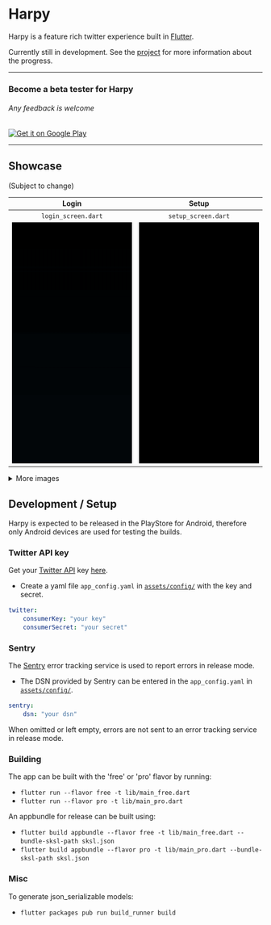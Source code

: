 # Harpy

Harpy is a feature rich twitter experience built in
[Flutter](https://flutter.dev/).

Currently still in development. See the
[project](https://github.com/robertodoering/harpy/projects/1) for more
information about the progress.

---

### Become a beta tester for Harpy
###### Any feedback is welcome

[<img alt='Get it on Google Play'
src='https://play.google.com/intl/en_us/badges/static/images/badges/en_badge_web_generic.png'
width="200"/>](https://play.google.com/apps/testing/com.robertodoering.harpy.free)
</p>

---

## Showcase

(Subject to change)

| Login | Setup |
| :---: | :---: |
| `login_screen.dart` | `setup_screen.dart` |
| ![Login screen](media/login_screen.gif) | ![Setup screen](media/setup_screen.gif) |

<details>
  <summary>More images</summary>
  
  | Home | User profile | Theme selection |
  | :---: | :---: | :---: |
  | ![Home screen](media/home_screen.png) | ![User profile](media/user_profile.png) | ![Theme selection](media/theme_selection.png) |
</details>

## Development / Setup

Harpy is expected to be released in the PlayStore for Android, therefore only
Android devices are used for testing the builds.

### Twitter API key

Get your [Twitter API](https://developer.twitter.com/en/docs) key
[here](https://developer.twitter.com/en/apply-for-access).

- Create a yaml file `app_config.yaml` in [`assets/config/`](assets/config) with
  the key and secret.

```yaml
twitter:
    consumerKey: "your key"
    consumerSecret: "your secret"
```

### Sentry

The [Sentry](https://sentry.io) error tracking service is used to report errors
in release mode.

- The DSN provided by Sentry can be entered in the `app_config.yaml` in
  [`assets/config/`](assets/config).

```yaml
sentry:
    dsn: "your dsn"
```

When omitted or left empty, errors are not sent to an error tracking service in
release mode.

### Building

The app can be built with the 'free' or 'pro' flavor by running:

- `flutter run --flavor free -t lib/main_free.dart`
- `flutter run --flavor pro -t lib/main_pro.dart`

An appbundle for release can be built using:

- `flutter build appbundle --flavor free -t lib/main_free.dart --bundle-sksl-path sksl.json`
- `flutter build appbundle --flavor pro -t lib/main_pro.dart --bundle-sksl-path sksl.json`

### Misc

To generate json_serializable models:

- `flutter packages pub run build_runner build`
